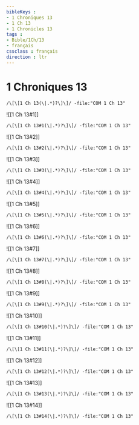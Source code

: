 ```yaml
---
bibleKeys : 
- 1 Chroniques 13
- 1 Ch 13
- 1 Chronicles 13
tags : 
- Bible/1Ch/13
- français
cssclass : français
direction : ltr
---
```


# 1 Chroniques 13

```query
/\[\[1 Ch 13(\|.*)?\]\]/ -file:"COM 1 Ch 13"
```



![[1 Ch 13#1]]

```query
/\[\[1 Ch 13#1(\|.*)?\]\]/ -file:"COM 1 Ch 13"
```

![[1 Ch 13#2]]

```query
/\[\[1 Ch 13#2(\|.*)?\]\]/ -file:"COM 1 Ch 13"
```

![[1 Ch 13#3]]

```query
/\[\[1 Ch 13#3(\|.*)?\]\]/ -file:"COM 1 Ch 13"
```

![[1 Ch 13#4]]

```query
/\[\[1 Ch 13#4(\|.*)?\]\]/ -file:"COM 1 Ch 13"
```

![[1 Ch 13#5]]

```query
/\[\[1 Ch 13#5(\|.*)?\]\]/ -file:"COM 1 Ch 13"
```

![[1 Ch 13#6]]

```query
/\[\[1 Ch 13#6(\|.*)?\]\]/ -file:"COM 1 Ch 13"
```

![[1 Ch 13#7]]

```query
/\[\[1 Ch 13#7(\|.*)?\]\]/ -file:"COM 1 Ch 13"
```

![[1 Ch 13#8]]

```query
/\[\[1 Ch 13#8(\|.*)?\]\]/ -file:"COM 1 Ch 13"
```

![[1 Ch 13#9]]

```query
/\[\[1 Ch 13#9(\|.*)?\]\]/ -file:"COM 1 Ch 13"
```

![[1 Ch 13#10]]

```query
/\[\[1 Ch 13#10(\|.*)?\]\]/ -file:"COM 1 Ch 13"
```

![[1 Ch 13#11]]

```query
/\[\[1 Ch 13#11(\|.*)?\]\]/ -file:"COM 1 Ch 13"
```

![[1 Ch 13#12]]

```query
/\[\[1 Ch 13#12(\|.*)?\]\]/ -file:"COM 1 Ch 13"
```

![[1 Ch 13#13]]

```query
/\[\[1 Ch 13#13(\|.*)?\]\]/ -file:"COM 1 Ch 13"
```

![[1 Ch 13#14]]

```query
/\[\[1 Ch 13#14(\|.*)?\]\]/ -file:"COM 1 Ch 13"
```

